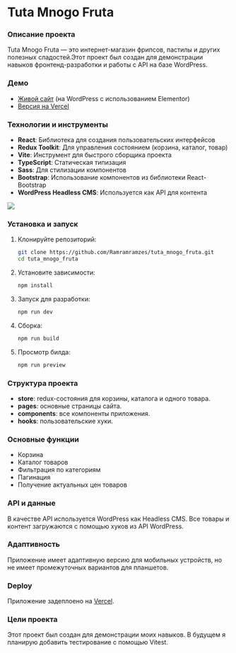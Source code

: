 
# Tuta Mnogo Fruta

### Описание проекта
Tuta Mnogo Fruta — это интернет-магазин фрипсов, пастилы и других полезных сладостей.Этот проект был создан для демонстрации навыков фронтенд-разработки и работы с API на базе WordPress.

### Демо
- [Живой сайт](https://tuta-mnogo-fruta.ru/) (на WordPress с использованием Elementor)
- [Версия на Vercel](https://tuta-mnogo-fruta.vercel.app/)

### Технологии и инструменты
- **React**: Библиотека для создания пользовательских интерфейсов
- **Redux Toolkit**: Для управления состоянием (корзина, каталог, товар)
- **Vite**: Инструмент для быстрого сборщика проекта
- **TypeScript**: Статическая типизация
- **Sass**: Для стилизации компонентов
- **Bootstrap**: Использование компонентов из библиотеки React-Bootstrap
- **WordPress Headless CMS**: Используется как API для контента

[![](https://skillicons.dev/icons?i=react,redux,vite,typescript,sass,bootstrap,wordpress)](https://skillicons.dev)

### Установка и запуск
1. Клонируйте репозиторий:
   ```bash
   git clone https://github.com/Ramramramzes/tuta_mnogo_fruta.git
   cd tuta_mnogo_fruta
   ```

2. Установите зависимости:
   ```bash
   npm install
   ```

3. Запуск для разработки:
   ```bash
   npm run dev
   ```

4. Сборка:
   ```bash
   npm run build
   ```

5. Просмотр билда:
   ```bash
   npm run preview
   ```

### Структура проекта
- **store**: redux-состояния для корзины, каталога и одного товара.
- **pages**: основные страницы сайта.
- **components**: все компоненты приложения.
- **hooks**: пользовательские хуки.

### Основные функции
- Корзина
- Каталог товаров
- Фильтрация по категориям
- Пагинация
- Получение актуальных цен товаров

### API и данные
В качестве API используется WordPress как Headless CMS. Все товары и контент загружаются с помощью хуков из API WordPress.

### Адаптивность
Приложение имеет адаптивную версию для мобильных устройств, но не имеет промежуточных вариантов для планшетов.

### Deploy
Приложение задеплоено на [Vercel](https://tuta-mnogo-fruta.vercel.app/).

### Цели проекта
Этот проект был создан для демонстрации моих навыков.
В будущем я планирую добавить тестирование с помощью Vitest.
